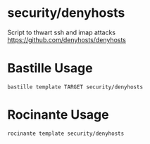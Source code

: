 # security/denyhosts
Script to thwart ssh and imap attacks
https://github.com/denyhosts/denyhosts

# Bastille Usage
```shell
bastille template TARGET security/denyhosts
```

# Rocinante Usage
```shell
rocinante template security/denyhosts
```
